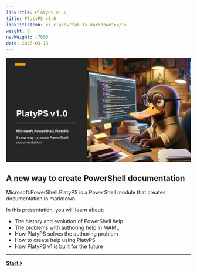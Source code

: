 ```yaml
---
linkTitle: PlatyPS v1.0
title: PlatyPS v1.0
linkTitleIcon: <i class="fab fa-markdown"></i>
weight: 8
navWeight: -7000
date: 2025-03-18
---
```

<!-- markdownlint-disable MD041 -->

![PlatyPS v1.0][01]

## A new way to create PowerShell documentation

Microsoft.PowerShell.PlatyPS is a PowerShell module that creates documentation in markdown.

In this presentation, you will learn about:

- The history and evolution of PowerShell help
- The problems with authoring help in MAML
- How PlatyPS solves the authoring problem
- How to create help using PlatyPS
- How PlatyPS v1 is built for the future

---

[**Start &#x23F5;**][02]

<!-- link references -->
[01]: 01-title.png
[02]: ./02-history
